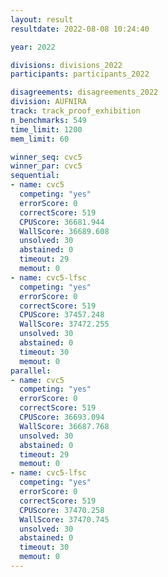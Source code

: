 ```yaml
---
layout: result
resultdate: 2022-08-08 10:24:40

year: 2022

divisions: divisions_2022
participants: participants_2022

disagreements: disagreements_2022
division: AUFNIRA
track: track_proof_exhibition
n_benchmarks: 549
time_limit: 1200
mem_limit: 60

winner_seq: cvc5
winner_par: cvc5
sequential:
- name: cvc5
  competing: "yes"
  errorScore: 0
  correctScore: 519
  CPUScore: 36681.944
  WallScore: 36689.608
  unsolved: 30
  abstained: 0
  timeout: 29
  memout: 0
- name: cvc5-lfsc
  competing: "yes"
  errorScore: 0
  correctScore: 519
  CPUScore: 37457.248
  WallScore: 37472.255
  unsolved: 30
  abstained: 0
  timeout: 30
  memout: 0
parallel:
- name: cvc5
  competing: "yes"
  errorScore: 0
  correctScore: 519
  CPUScore: 36693.094
  WallScore: 36687.768
  unsolved: 30
  abstained: 0
  timeout: 29
  memout: 0
- name: cvc5-lfsc
  competing: "yes"
  errorScore: 0
  correctScore: 519
  CPUScore: 37470.258
  WallScore: 37470.745
  unsolved: 30
  abstained: 0
  timeout: 30
  memout: 0
---
```


